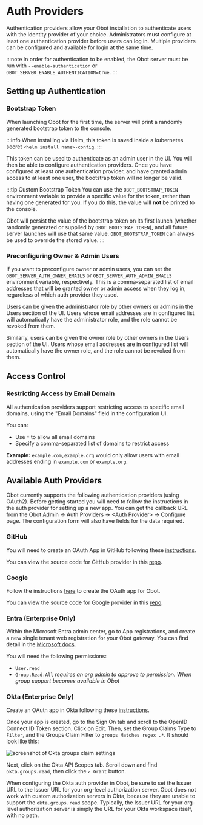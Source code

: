 # Auth Providers

Authentication providers allow your Obot installation to authenticate users with the identity provider of your choice.
Administrators must configure at least one authentication provider before users can log in.
Multiple providers can be configured and available for login at the same time.

:::note
In order for authentication to be enabled, the Obot server must be run with `--enable-authentication` or
`OBOT_SERVER_ENABLE_AUTHENTICATION=true`.
:::

## Setting up Authentication

### Bootstrap Token

When launching Obot for the first time, the server will print a randomly generated bootstrap token to the console.

:::info
When installing via Helm, this token is saved inside a kubernetes secret `<helm install name>-config`.
:::

This token can be used to authenticate as an admin user in the UI.
You will then be able to configure authentication providers.
Once you have configured at least one authentication provider, and have granted admin access to at least one user,
the bootstrap token will no longer be valid.

:::tip Custom Bootstrap Token
You can use the `OBOT_BOOTSTRAP_TOKEN` environment variable to provide a specific value for the token,
rather than having one generated for you. If you do this, the value will **not** be printed to the console.

Obot will persist the value of the bootstrap token on its first launch (whether randomly generated or
supplied by `OBOT_BOOTSTRAP_TOKEN`), and all future server launches will use that same value.
`OBOT_BOOTSTRAP_TOKEN` can always be used to override the stored value.
:::

### Preconfiguring Owner & Admin Users

If you want to preconfigure owner or admin users, you can set the `OBOT_SERVER_AUTH_OWNER_EMAILS` or `OBOT_SERVER_AUTH_ADMIN_EMAILS` environment variable, respectively.
This is a comma-separated list of email addresses that will be granted owner or admin access when they log in,
regardless of which auth provider they used.

Users can be given the administrator role by other owners or admins in the Users section of the UI.
Users whose email addresses are in configured list will automatically have the administrator role,
and the role cannot be revoked from them.

Similarly, users can be given the owner role by other owners in the Users section of the UI.
Users whose email addresses are in configured list will automatically have the owner role,
and the role cannot be revoked from them.

## Access Control

### Restricting Access by Email Domain

All authentication providers support restricting access to specific email domains, using the "Email Domains" field in the configuration UI.

You can:

- Use `*` to allow all email domains
- Specify a comma-separated list of domains to restrict access

**Example:** `example.com,example.org` would only allow users with email addresses ending in `example.com` or `example.org`.

## Available Auth Providers

Obot currently supports the following authentication providers (using OAuth2). Before getting started you will need to follow the instructions in the auth provider for setting up a new app. You can get the callback URL from the Obot Admin -> Auth Providers -> \<Auth Provider> -> Configure page. The configuration form will also have fields for the data required.

### GitHub

You will need to create an OAuth App in GitHub following these [instructions](https://docs.github.com/en/apps/oauth-apps/building-oauth-apps/creating-an-oauth-app).

You can view the source code for GitHub provider in this [repo](https://github.com/obot-platform/tools).

### Google

Follow the instructions [here](https://developers.google.com/identity/protocols/oauth2/web-server#creatingcred) to create the OAuth app for Obot.

You can view the source code for Google provider in this [repo](https://github.com/obot-platform/tools).

### Entra (Enterprise Only)

Within the Microsoft Entra admin center, go to App registrations, and create a new single tenant web registration for your Obot gateway. You can find detail in the [Microsoft docs](https://learn.microsoft.com/en-us/entra/identity-platform/quickstart-register-app).

You will need the following permissions:

- `User.read`
- `Group.Read.All` *requires an org admin to approve to permission. When group support becomes available in Obot*

### Okta (Enterprise Only)

Create an OAuth app in Okta following these [instructions](https://developer.okta.com/docs/guides/implement-oauth-for-okta/main/#create-an-oauth-2-0-app-in-okta).

Once your app is created, go to the Sign On tab and scroll to the OpenID Connect ID Token section. Click on Edit.
Then, set the Group Claims Type to `Filter`, and the Groups Claim Filter to `groups Matches regex .*`. It should look like this:

![screenshot of Okta groups claim settings](/img/okta-group-claims.png)

Next, click on the Okta API Scopes tab. Scroll down and find `okta.groups.read`, then click the `✓ Grant` button.

When configuring the Okta auth provider in Obot, be sure to set the Issuer URL to the Issuer URL for your org-level authorization server.
Obot does not work with custom authorization servers in Okta, because they are unable to support the `okta.groups.read` scope.
Typically, the Issuer URL for your org-level authorization server is simply the URL for your Okta workspace itself, with no path.
